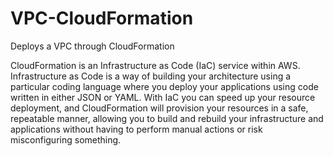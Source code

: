 # VPC-CloudFormation
Deploys a VPC through CloudFormation


CloudFormation is an Infrastructure as Code (IaC) service within AWS. Infrastructure as Code is a way of building your architecture using a particular coding language where you deploy your applications using code written in either JSON or YAML. With IaC you can speed up your resource deployment, and CloudFormation will provision your resources in a safe, repeatable manner, allowing you to build and rebuild your infrastructure and applications without having to perform manual actions or risk misconfiguring something.
